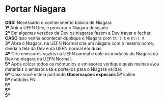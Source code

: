 # Portar Niagara
**OBS:** Necessário o conhecimento básico de Niagara</br>
**1º** Abir a UEFN Dev, e procurar o Niagara desejado </br>
**2º** Em algumas versões da Dev os niagaras fazem a Dev travar e fechar, **CASO** isso venha acontecer duplique o Niagara com `Ctrl C` e `Ctrl V`</br>
**3º** Abra o Niagara, na UEFN Normal crie um niagara com o mesmo nome, divida a tela da Dev e da UEFN normal em duas.</br>
**4º** Crie emissores vazios na UEFN normal e cole os módulos do Niagara da Dev no niagara da UEFN Normal.</br>
**5º** Após colcar todos os mómudlos e emissores verifique quais malhas e\ou materiais o emissor usa e porte-os para o Niagara validar. </br>
**6º** Caso você esteja portando
**Observações expeciais**
**5º** spline </br>
**5º** módulos FN </br>
**5º**  </br>
**5º** </br>
**5º** </br>
